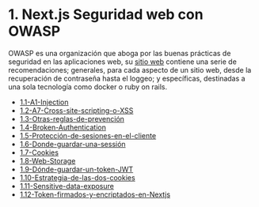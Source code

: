 # 1. Next.js Seguridad web con OWASP

OWASP es una organización que aboga por las buenas prácticas de
seguridad en las aplicaciones web, su [sitio web](https://owasp.org)
contiene una serie de recomendaciones; generales, para cada aspecto de
un sitio web, desde la recuperación de contraseña hasta el loggeo; y
específicas, destinadas a una sola tecnología como docker o ruby on
rails.



[comment]:STARTING_GENERATED_TOC

* [1.1-A1-Injection](<./content/1.1-A1-Injection.md>)
* [1.2-A7-Cross-site-scripting-o-XSS](<./content/1.2-A7-Cross-site-scripting-o-XSS.md>)
* [1.3-Otras-reglas-de-prevención](<./content/1.3-Otras-reglas-de-prevención.md>)
* [1.4-Broken-Authentication](<./content/1.4-Broken-Authentication.md>)
* [1.5-Protección-de-sesiones-en-el-cliente](<./content/1.5-Protección-de-sesiones-en-el-cliente.md>)
* [1.6-Donde-guardar-una-sessión](<./content/1.6-Donde-guardar-una-sessión.md>)
* [1.7-Cookies](<./content/1.7-Cookies.md>)
* [1.8-Web-Storage](<./content/1.8-Web-Storage.md>)
* [1.9-Dónde-guardar-un-token-JWT](<./content/1.9-Dónde-guardar-un-token-JWT.md>)
* [1.10-Estrategia-de-las-dos-cookies](<./content/1.10-Estrategia-de-las-dos-cookies.md>)
* [1.11-Sensitive-data-exposure](<./content/1.11-Sensitive-data-exposure.md>)
* [1.12-Token-firmados-y-encriptados-en-Nextjs](<./content/1.12-Token-firmados-y-encriptados-en-Nextjs.md>)

[comment]:ENDING_GENERATED_TOC
